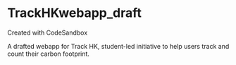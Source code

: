 # TrackHKwebapp_draft
Created with CodeSandbox


A drafted webapp for Track HK, student-led initiative to help users track and count their carbon footprint.
